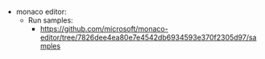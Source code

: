 
- monaco editor:
	- Run samples:
		- https://github.com/microsoft/monaco-editor/tree/7826dee4ea80e7e4542db6934593e370f2305d97/samples